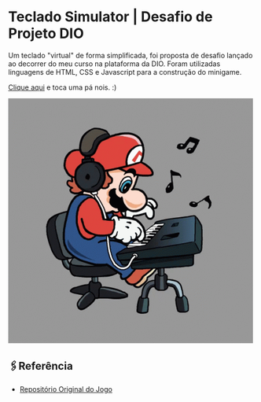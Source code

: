 
# Teclado Simulator | Desafio de Projeto DIO

Um teclado "virtual" de forma simplificada, foi proposta de desafio lançado ao decorrer do meu curso na plataforma da DIO.
Foram utilizadas linguagens de HTML, CSS e Javascript para a construção do minigame.

[Clique aqui](https://narceliolima.github.io/teclado-simulator/) e toca uma pá nois. :)

![image](https://raw.githubusercontent.com/Narceliolima/teclado-simulator/main/mario-music.gif)

## 🖇Referência

 - [Repositório Original do Jogo](https://github.com/felipeAguiarCode/js-music-keyboard-virtual)

